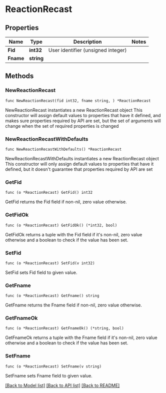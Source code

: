 # ReactionRecast

## Properties

Name | Type | Description | Notes
------------ | ------------- | ------------- | -------------
**Fid** | **int32** | User identifier (unsigned integer) | 
**Fname** | **string** |  | 

## Methods

### NewReactionRecast

`func NewReactionRecast(fid int32, fname string, ) *ReactionRecast`

NewReactionRecast instantiates a new ReactionRecast object
This constructor will assign default values to properties that have it defined,
and makes sure properties required by API are set, but the set of arguments
will change when the set of required properties is changed

### NewReactionRecastWithDefaults

`func NewReactionRecastWithDefaults() *ReactionRecast`

NewReactionRecastWithDefaults instantiates a new ReactionRecast object
This constructor will only assign default values to properties that have it defined,
but it doesn't guarantee that properties required by API are set

### GetFid

`func (o *ReactionRecast) GetFid() int32`

GetFid returns the Fid field if non-nil, zero value otherwise.

### GetFidOk

`func (o *ReactionRecast) GetFidOk() (*int32, bool)`

GetFidOk returns a tuple with the Fid field if it's non-nil, zero value otherwise
and a boolean to check if the value has been set.

### SetFid

`func (o *ReactionRecast) SetFid(v int32)`

SetFid sets Fid field to given value.


### GetFname

`func (o *ReactionRecast) GetFname() string`

GetFname returns the Fname field if non-nil, zero value otherwise.

### GetFnameOk

`func (o *ReactionRecast) GetFnameOk() (*string, bool)`

GetFnameOk returns a tuple with the Fname field if it's non-nil, zero value otherwise
and a boolean to check if the value has been set.

### SetFname

`func (o *ReactionRecast) SetFname(v string)`

SetFname sets Fname field to given value.



[[Back to Model list]](../README.md#documentation-for-models) [[Back to API list]](../README.md#documentation-for-api-endpoints) [[Back to README]](../README.md)


